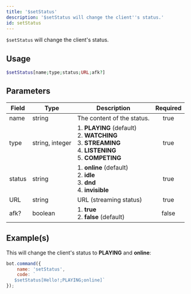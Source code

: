 ```yaml
---
title: '$setStatus'
description: '$setStatus will change the client''s status.'
id: setStatus
---
```


`$setStatus` will change the client's status.

## Usage

```php
$setStatus[name;type;status;URL;afk?]
```

## Parameters

| Field  | Type            | Description                                                                                                                                     | Required |
| ------ | --------------- | ----------------------------------------------------------------------------------------------------------------------------------------------- |:--------:|
| name   | string          | The content of the status.                                                                                                                      |   true   |
| type   | string, integer | 1. **PLAYING** (default) <br /> 2. **WATCHING** <br /> 3. **STREAMING** <br /> 4. **LISTENING** <br /> 5. **COMPETING** |   true   |
| status | string          | 1. **online** (default) <br /> 2. **idle** <br /> 3. **dnd** <br /> 4. **invisible**                                          |   true   |
| URL    | string          | URL (streaming status)                                                                                                                          |   true   |
| afk?   | boolean         | 1. **true** <br /> 2. **false** (default)                                                                                                 |  false   |

## Example(s)

This will change the client's status to **PLAYING** and **online**:

```javascript
bot.command({
    name: 'setStatus',
    code: `
   $setStatus[Hello!;PLAYING;online]`
});
```